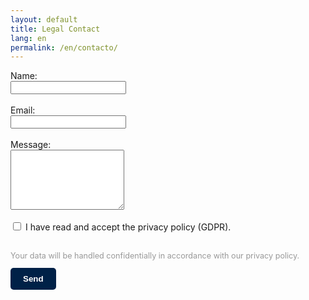 ```yaml
---
layout: default
title: Legal Contact
lang: en
permalink: /en/contacto/
---
```


<form action="https://formspree.io/f/mgvanydd" method="POST">
  <label>Name:<br>
    <input type="text" name="name" required>
  </label><br><br>
  <label>Email:<br>
    <input type="email" name="email" required>
  </label><br><br>
  <label>Message:<br>
    <textarea name="message" rows="6" required></textarea>
  </label><br><br>
  <label>
    <input type="checkbox" name="privacy" required>
    I have read and accept the privacy policy (GDPR).
  </label><br><br>
  <p style="font-size: 0.9em; color: #999;">Your data will be handled confidentially in accordance with our privacy policy.</p>
  <button type="submit" style="background-color:#002147;color:white;border:none;padding:10px 20px;font-weight:bold;border-radius:5px;">
    Send
  </button>
</form>